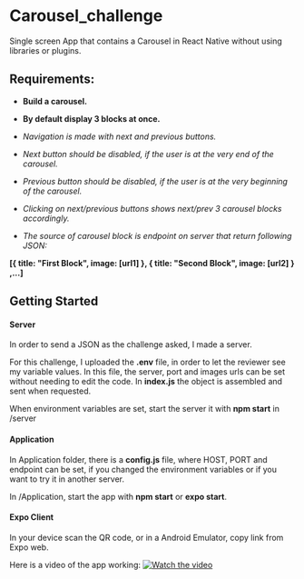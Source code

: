 # Carousel_challenge
Single screen App that contains a Carousel in React Native without using libraries or plugins.

## Requirements:
- **Build a carousel.**
- **By default display 3 blocks at once.**

- *Navigation is made with next and previous buttons.*
- *Next button should be disabled, if the user is at the very end of the carousel.*
- *Previous button should be disabled, if the user is at the very beginning of the carousel.*
- *Clicking on next/previous buttons shows next/prev 3 carousel blocks accordingly.*
- *The source of carousel block is endpoint on server that return following JSON:*

**[{
title: "First Block",
image: [url1]
},
{
title: "Second Block",
image: [url2]
}
,...]**


## Getting Started

#### Server
In order to send a JSON as the challenge asked, I made a server.

For this challenge, I uploaded the **.env** file, in order to let the reviewer see my variable values. In this file, the server, port and images urls can be set without needing to edit the code. In **index.js** the object is assembled and sent when requested.

When environment variables are set, start the server it with **npm start** in /server

#### Application
In Application folder, there is a **config.js** file, where HOST, PORT and endpoint can be set, if you changed the environment variables or if you want to try it in another server.

In /Application, start the app with **npm start** or **expo start**.

#### Expo Client
In your device scan the QR code, or in a Android Emulator, copy link from Expo web.

Here is a video of the app working:
[![Watch the video](https://i.imgur.com/vKb2F1B.png)](https://youtu.be/t0oW90is2qg)
